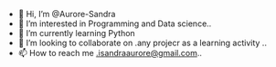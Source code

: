 - 👋 Hi, I’m @Aurore-Sandra
- 👀 I’m interested in Programming and Data science..
- 🌱 I’m currently learning Python
- 💞️ I’m looking to collaborate on .any projecr as a learning activity ..
- 📫 How to reach me .isandraaurore@gmail.com..

<!---
Aurore-Sandra/Aurore-Sandra is a ✨ special ✨ repository because its `README.md` (this file) appears on your GitHub profile.
You can click the Preview link to take a look at your changes.
--->

